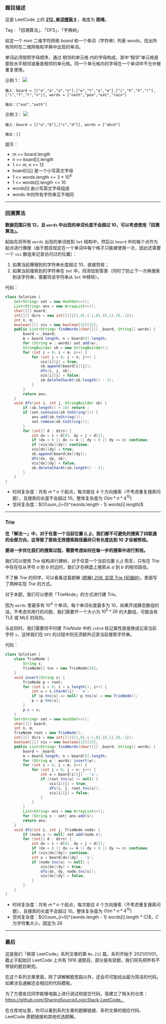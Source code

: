 ### 题目描述

这是 LeetCode 上的 **[212. 单词搜索 II](https://leetcode-cn.com/problems/word-search-ii/solution/gong-shui-san-xie-yi-ti-shuang-jie-hui-s-am8f/)** ，难度为 **困难**。

Tag : 「回溯算法」、「DFS」、「字典树」



给定一个 $m x n$ 二维字符网格 $board$ 和一个单词（字符串）列表 $words$，找出所有同时在二维网格和字典中出现的单词。

单词必须按照字母顺序，通过 相邻的单元格 内的字母构成，其中“相邻”单元格是那些水平相邻或垂直相邻的单元格。同一个单元格内的字母在一个单词中不允许被重复使用。

示例 1：
![](https://assets.leetcode.com/uploads/2020/11/07/search1.jpg)
```
输入：board = [["o","a","a","n"],["e","t","a","e"],["i","h","k","r"],["i","f","l","v"]], words = ["oath","pea","eat","rain"]

输出：["eat","oath"]
```
示例 2：
![](https://assets.leetcode.com/uploads/2020/11/07/search2.jpg)
```
输入：board = [["a","b"],["c","d"]], words = ["abcb"]

输出：[]
```

提示：
* m == board.length
* n == board[i].length
* 1 <= m, n <= 12
* board[i][j] 是一个小写英文字母
* 1 <= words.length <= 3 * $10^4$
* 1 <= words[i].length <= 10
* words[i] 由小写英文字母组成
* words 中的所有字符串互不相同

---

### 回溯算法

**数据范围只有 $12$，且 `words` 中出现的单词长度不会超过 $10$，可以考虑使用「回溯算法」。**

起始先将所有 `words` 出现的单词放到 `Set` 结构中，然后以 `board` 中的每个点作为起点进行爆搜（由于题目规定在一个单词中每个格子只能被使用一次，因此还需要一个 `vis` 数组来记录访问过的位置）：

1. 如果当前爆搜到的字符串长度超过 $10$，直接剪枝；
2. 如果当前搜索到的字符串在 `Set` 中，则添加到答案（同时了防止下一次再搜索到该字符串，需要将该字符串从 `Set` 中移除）。

代码：
```Java
class Solution {
    Set<String> set = new HashSet<>();
    List<String> ans = new ArrayList<>();
    char[][] board;
    int[][] dirs = new int[][]{{1,0},{-1,0},{0,1},{0,-1}};
    int n, m;
    boolean[][] vis = new boolean[15][15];
    public List<String> findWords(char[][] _board, String[] words) {
        board = _board;
        m = board.length; n = board[0].length;
        for (String w : words) set.add(w);
        StringBuilder sb = new StringBuilder();
        for (int i = 0; i < m; i++) {
            for (int j = 0; j < n; j++) {
                vis[i][j] = true;
                sb.append(board[i][j]);
                dfs(i, j, sb);
                vis[i][j] = false;
                sb.deleteCharAt(sb.length() - 1);
            }
        }
        return ans;
    }
    void dfs(int i, int j, StringBuilder sb) {
        if (sb.length() > 10) return ;
        if (set.contains(sb.toString())) {
            ans.add(sb.toString());
            set.remove(sb.toString());
        }
        for (int[] d : dirs) {
            int dx = i + d[0], dy = j + d[1];
            if (dx < 0 || dx >= m || dy < 0 || dy >= n) continue;
            if (vis[dx][dy]) continue;
            vis[dx][dy] = true;
            sb.append(board[dx][dy]);
            dfs(dx, dy, sb);
            vis[dx][dy] = false;
            sb.deleteCharAt(sb.length() - 1);
        }
    }
}
```
* 时间复杂度：共有 $m * n$ 个起点，每次能往 $4$ 个方向搜索（不考虑重复搜索问题），且搜索的长度不会超过 $10$。整体复杂度为 $O(m * n * 4^{10})$
* 空间复杂度：$O(\sum_{i=0}^{words.length - 1} words[i].length)$

---

### Trie 

**在「解法一」中，对于任意一个当前位置 $(i, j)$，我们都不可避免的搜索了四联通的全部方向，这导致了那些无效搜索路径最终只有长度达到 $10$ 才会被剪枝。**

**要进一步优化我们的搜索过程，需要考虑如何在每一步的搜索中进行剪枝。**

我们可以使用 $Trie$ 结构进行建树，对于任意一个当前位置 $(i, j)$ 而言，只有在 $Trie$ 中存在往从字符 $a$ 到 $b$ 的边时，我们才在棋盘上搜索从 $a$ 到 $b$ 的相邻路径。

不了解 $Trie$ 的同学，可以看看这篇题解 [(题解) 208. 实现 Trie (前缀树)](https://leetcode-cn.com/problems/implement-trie-prefix-tree/solution/gong-shui-san-xie-yi-ti-shuang-jie-er-we-esm9/)，里面写了两种实现 $Trie$ 的方式。

对于本题，我们可以使用「TrieNode」的方式进行建 $Trie$。

因为 `words` 里最多有 $10^4$ 个单词，每个单词长度最多为 $10$，如果开成静态数组的话，不考虑共用行的问题，我们需要开一个大小为 $10^5 * 26$ 的大数组，可能会有 TLE 或 MLE 的风险。

与此同时，我们需要将平时建 $TrieNode$ 中的 `isEnd` 标记属性直接换成记录当前字符 `s`，这样我们在 `DFS` 的过程中则无须额外记录当前搜索字符串。

代码：
```Java
class Solution {
    class TrieNode {
        String s;
        TrieNode[] tns = new TrieNode[26];
    }
    void insert(String s) {
        TrieNode p = root;
        for (int i = 0; i < s.length(); i++) {
            int u = s.charAt(i) - 'a';
            if (p.tns[u] == null) p.tns[u] = new TrieNode();
            p = p.tns[u];
        }
        p.s = s;
    }
    Set<String> set = new HashSet<>();
    char[][] board;
    int n, m;
    TrieNode root = new TrieNode();
    int[][] dirs = new int[][]{{1,0},{-1,0},{0,1},{0,-1}};
    boolean[][] vis = new boolean[15][15];
    public List<String> findWords(char[][] _board, String[] words) {
        board = _board;
        m = board.length; n = board[0].length;
        for (String w : words) insert(w);
        for (int i = 0; i < m; i++) {
            for (int j = 0; j < n; j++) {
                int u = board[i][j] - 'a';
                if (root.tns[u] != null) {
                    vis[i][j] = true;
                    dfs(i, j, root.tns[u]);
                    vis[i][j] = false;
                }
            }
        }
        List<String> ans = new ArrayList<>();
        for (String s : set) ans.add(s);
        return ans;
    }
    void dfs(int i, int j, TrieNode node) {
        if (node.s != null) set.add(node.s);
        for (int[] d : dirs) {
            int dx = i + d[0], dy = j + d[1];
            if (dx < 0 || dx >= m || dy < 0 || dy >= n) continue;
            if (vis[dx][dy]) continue;
            int u = board[dx][dy] - 'a';
            if (node.tns[u] != null) {
                vis[dx][dy] = true;
                dfs(dx, dy, node.tns[u]);
                vis[dx][dy] = false;
            }
        }
    }
}
```
* 时间复杂度：共有 $m * n$ 个起点，每次能往 $4$ 个方向搜索（不考虑重复搜索问题），且搜索的长度不会超过 $10$。整体复杂度为 $O(m * n * 4^{10})$
* 空间复杂度：$O(\sum_{i=0}^{words.length - 1} words[i].length * C)$，$C$ 为字符集大小，固定为 $26$

---

### 最后

这是我们「刷穿 LeetCode」系列文章的第 `No.212` 篇，系列开始于 2021/01/01，截止于起始日 LeetCode 上共有 1916 道题目，部分是有锁题，我们将先把所有不带锁的题目刷完。

在这个系列文章里面，除了讲解解题思路以外，还会尽可能给出最为简洁的代码。如果涉及通解还会相应的代码模板。

为了方便各位同学能够电脑上进行调试和提交代码，我建立了相关的仓库：https://github.com/SharingSource/LogicStack-LeetCode。

在仓库地址里，你可以看到系列文章的题解链接、系列文章的相应代码、LeetCode 原题链接和其他优选题解。

